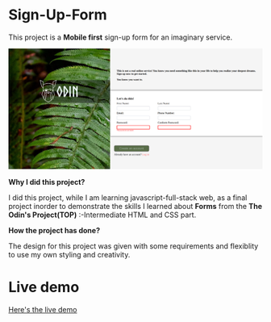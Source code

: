 # Sign-Up-Form


This project is a **Mobile first** sign-up form for an imaginary service.

![This is a picture of the project](./images/img.png)

**Why I did this project?**

I did this project, while I am learning javascript-full-stack web, as a final project inorder to demonstrate the skills I learned about **Forms** from the **The Odin's Project(TOP)** :-Intermediate HTML and CSS part.

**How the project has done?**

The design for this project was given with some requirements and flexiblity to use my own styling and creativity.

# Live demo

[Here's the live demo](https://uwancha.github.io/Sign-Up-Form/)
